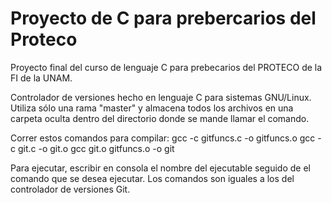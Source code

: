 # Proyecto de C para prebercarios del Proteco

Proyecto final del curso de lenguaje C para prebecarios del PROTECO de la FI de la UNAM.

Controlador de versiones hecho en lenguaje C para sistemas GNU/Linux. Utiliza sólo una rama "master" y almacena todos los archivos en una carpeta oculta dentro del directorio donde se mande llamar el comando.

Correr estos comandos para compilar:
	gcc -c gitfuncs.c -o gitfuncs.o
	gcc -c git.c -o git.o
	gcc git.o gitfuncs.o -o git
	
Para ejecutar, escribir en consola el nombre del ejecutable seguido de el comando que se desea ejecutar. Los comandos son iguales a los del controlador de versiones Git.

